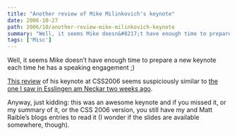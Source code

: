 ```yaml
---
title: "Another review of Mike Milinkovich's keynote"
date: 2006-10-27
path: 2006/10/another-review-mike-milinkovich-keynote
summary: "Well, it seems Mike doesn&#8217;t have enough time to prepare a new keynote each time he has a speaking engagement ;) This review of his keynote at CSS2006 seems suspiciously similar to the one I saw in Esslingen am Neckar two weeks ago."
tags: ['Misc']
---
```


<p>Well, it seems Mike doesn&#8217;t have enough time to prepare a new keynote each time he has a speaking engagement ;)</p><p><a href="http://raibledesigns.com/page/rd?entry=css_2006_mike_milinkovich_s">This review</a> of his keynote at CSS2006 seems suspiciously similar to <a href="http://blogs.nuxeo.com/sections/blogs/fermigier/2006_10_11_eclipse-summit-report-day-1-mike-milinkovich-s-keynote">the one I saw in Esslingen am Neckar two weeks ago</a>.</p><p>Anyway, just kidding: this was an awesome keynote and if you missed it, or my summary of it, or the CSS 2006 version, you still have my and Matt Raible&#8217;s blogs entries to read it (I wonder if the slides are available somewhere, though).</p> 

